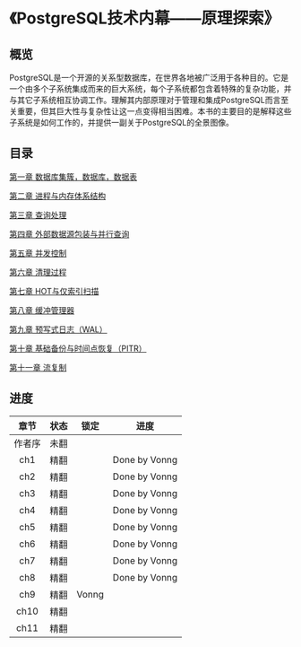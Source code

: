 # 《PostgreSQL技术内幕——原理探索》



## 概览

PostgreSQL是一个开源的关系型数据库，在世界各地被广泛用于各种目的。它是一个由多个子系统集成而来的巨大系统，每个子系统都包含着特殊的复杂功能，并与其它子系统相互协调工作。理解其内部原理对于管理和集成PostgreSQL而言至关重要，但其巨大性与复杂性让这一点变得相当困难。本书的主要目的是解释这些子系统是如何工作的，并提供一副关于PostgreSQL的全景图像。

##  目录

[第一章 数据库集簇，数据库，数据表](ch1.md)


[第二章 进程与内存体系结构](ch2.md)

[第三章 查询处理](ch3.md)


[第四章 外部数据源包装与并行查询](ch4.md)


[第五章 并发控制](ch5.md)


[第六章 清理过程](ch6.md)


[第七章 HOT与仅索引扫描](ch7.md)


[第八章 缓冲管理器](ch8.md)

[第九章 预写式日志（WAL）](ch9.md)

[第十章 基础备份与时间点恢复（PITR）](ch10.md)

[第十一章 流复制](ch11.md)





## 进度

|  章节  | 状态 | 锁定  |     进度      |
| :----: | :--: | :---: | :-----------: |
| 作者序 | 未翻 |       |               |
|  ch1   | 精翻 |       | Done by Vonng |
|  ch2   | 精翻 |       | Done by Vonng |
|  ch3   | 精翻 |       | Done by Vonng |
|  ch4   | 精翻 |       | Done by Vonng |
|  ch5   | 精翻 |       | Done by Vonng |
|  ch6   | 精翻 |       | Done by Vonng |
|  ch7   | 精翻 |       | Done by Vonng |
|  ch8   | 精翻 |       | Done by Vonng |
|  ch9   | 精翻 | Vonng |               |
|  ch10  | 精翻 |       |               |
|  ch11  | 精翻 |       |               |
